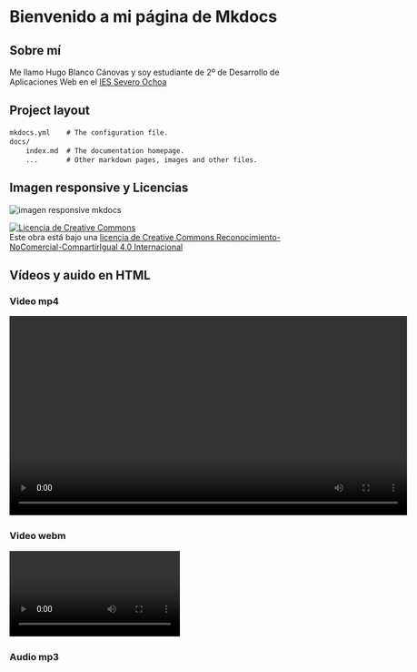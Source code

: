 # Bienvenido a mi página de Mkdocs

## Sobre mí

Me llamo Hugo Blanco Cánovas y soy estudiante de 2º de Desarrollo de Aplicaciones Web en el [IES Severo Ochoa](https://portal.edu.gva.es/03013224/es/inicio/)

## Project layout

    mkdocs.yml    # The configuration file.
    docs/
        index.md  # The documentation homepage.
        ...       # Other markdown pages, images and other files.

## Imagen responsive y Licencias

<img srcset="imagen_mkdocs.jpg 1600w, imagen_mkdocs.jpg 1000w, imagen_mkdocs.jpg 800w, imagen_mkdocs.jpg 500w" src="imagen_mkdocs.jpg" alt="imagen responsive mkdocs">

<a rel="license" href="http://creativecommons.org/licenses/by-nc-sa/4.0/"><img alt="Licencia de Creative Commons" style="border-width:0" src="https://i.creativecommons.org/l/by-nc-sa/4.0/88x31.png" /></a><br />Este obra está bajo una <a rel="license" href="http://creativecommons.org/licenses/by-nc-sa/4.0/">licencia de Creative Commons Reconocimiento-NoComercial-CompartirIgual 4.0 Internacional</a>

## Vídeos y auido en HTML

### Video mp4

<video id="video_yt" width="700" height="350" controls>
    <source src="https://www.youtube.com/watch?v=7XO1AzwkPPE&ab_channel=pildorasinformaticas">
    Tu navegador no soporta videos
</video>

### Video webm

<video>
    <source src="videoMkdocsWebm.webm" type="video/webm">
    Tu navegador no soporta videos
</video>

### Audio mp3
<audio>
    <source src="audioMkdocs.mp3" type="audio/mpeg; codecs='mp3'">
</audio>
